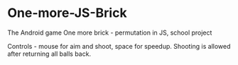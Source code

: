 # One-more-JS-Brick
The Android game One more brick  - permutation in JS, school project

Controls - mouse for aim and shoot, space for speedup. Shooting is allowed after returning all balls back. 